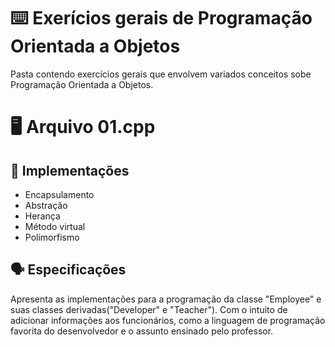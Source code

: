 # ⌨️ Exerícios gerais de Programação Orientada a Objetos
Pasta contendo exercícios gerais que envolvem variados conceitos sobe Programação Orientada a Objetos. 

# 🖥️ Arquivo 01.cpp

## 📄 Implementações
- Encapsulamento
- Abstração
- Herança
- Método virtual
- Polimorfismo

## 🗣️ Especificações
Apresenta as implementações para a programação da classe "Employee" e suas classes  derivadas("Developer" e "Teacher"). Com o intuito de adicionar informações aos funcionários, como a linguagem de programação favorita do desenvolvedor e o assunto ensinado pelo professor. 

